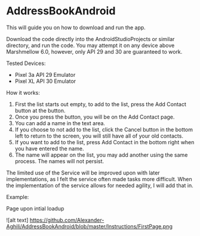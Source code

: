 # AddressBookAndroid

This will guide you on how to download and run the app.

Download the code directly into the AndroidStudioProjects or similar directory, and run the code. You may attempt it on any device above Marshmellow 6.0, however, only API 29 and 30 are guaranteed to work.

Tested Devices:
- Pixel 3a API 29 Emulator
- Pixel XL API 30 Emulator

How it works:
  1. First the list starts out empty, to add to the list, press the Add Contact button at the button.
  2. Once you press the button, you will be on the Add Contact page.
  3. You can add a name in the text area.
  4. If you choose to not add to the list, click the Cancel button in the bottom left to return to the screen, you will still have all of your old contacts.
  5. If you want to add to the list, press Add Contact in the bottom right when you have entered the name. 
  6. The name will appear on the list, you may add another using the same process. The names will not persist.

The limited use of the Service will be improved upon with later implementations, as I felt the service often made tasks more difficult. When the implementation of the service allows for needed agility, I will add that in. 


Example:

Page upon intial loadup

![alt text] https://github.com/Alexander-Aghili/AddressBookAndroid/blob/master/Instructions/FirstPage.png
